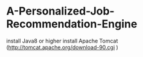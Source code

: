 # A-Personalized-Job-Recommendation-Engine

install Java8 or higher
install Apache Tomcat (http://tomcat.apache.org/download-90.cgi )
